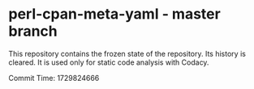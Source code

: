 # perl-cpan-meta-yaml - master branch

This repository contains the frozen state of the repository.
Its history is cleared. It is used only for static code
analysis with Codacy.

Commit Time: 1729824666